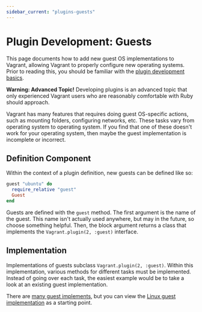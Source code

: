 ```yaml
---
sidebar_current: "plugins-guests"
---
```


# Plugin Development: Guests

This page documents how to add new guest OS implementations to Vagrant,
allowing Vagrant to properly configure new operating systems.
Prior to reading this, you should be familiar
with the [plugin development basics](/v2/plugins/development-basics.html).

<div class="alert alert-warn">
	<p>
		<strong>Warning: Advanced Topic!</strong> Developing plugins is an
		advanced topic that only experienced Vagrant users who are reasonably
		comfortable with Ruby should approach.
	</p>
</div>

Vagrant has many features that requires doing guest OS-specific
actions, such as mounting folders, configuring networks, etc. These
tasks vary from operating system to operating system. If you find that
one of these doesn't work for your operating system, then maybe the
guest implementation is incomplete or incorrect.

## Definition Component

Within the context of a plugin definition, new guests can be defined
like so:

```ruby
guest "ubuntu" do
  require_relative "guest"
  Guest
end
```

Guests are defined with the `guest` method. The first argument is the
name of the guest. This name isn't actually used anywhere, but may in the
future, so choose something helpful. Then, the block argument returns a
class that implements the `Vagrant.plugin(2, :guest)` interface.

## Implementation

Implementations of guests subclass `Vagrant.plugin(2, :guest)`. Within
this implementation, various methods for different tasks must be implemented.
Instead of going over each task, the easiest example would be to take a look
at an existing guest implementation.

There are [many guest implements](https://github.com/mitchellh/vagrant/tree/master/plugins/guests),
but you can view the [Linux guest implementation](https://github.com/mitchellh/vagrant/blob/master/plugins/guests/linux/guest.rb) as a starting point.
